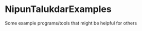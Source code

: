 NipunTalukdarExamples
=====================

Some example programs/tools that might be helpful for others